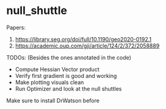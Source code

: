 # null_shuttle

Papers:

1. https://library.seg.org/doi/full/10.1190/geo2020-0192.1
2. https://academic.oup.com/gji/article/124/2/372/2058889

TODOs: (Besides the ones annotated in the code)

- Compute Hessian Vector product
- Verify first gradient is good and working
- Make plotting visuals clean
- Run Optimizer and look at the null shuttles

Make sure to install DrWatson before
